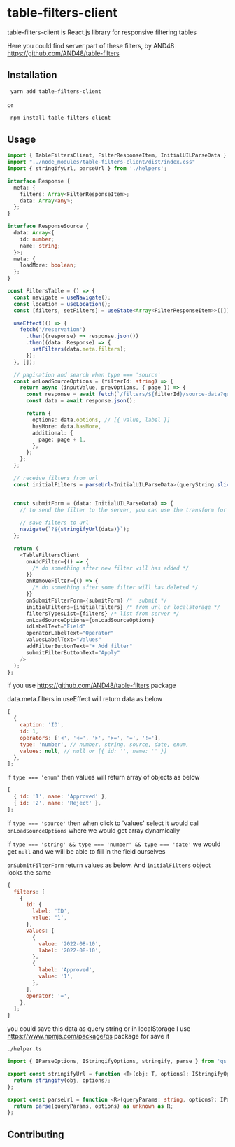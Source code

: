 # table-filters-client

table-filters-client is React.js library for responsive filtering tables

Here you could find server part of these filters, by AND48
https://github.com/AND48/table-filters

## Installation

```bash
 yarn add table-filters-client
```

or

```bash
 npm install table-filters-client
```

## Usage

```typescript jsx
import { TableFiltersClient, FilterResponseItem, InitialUILParseData } from 'table-filters-client';
import "../node_modules/table-filters-client/dist/index.css"
import { stringifyUrl, parseUrl } from './helpers';

interface Response {
  meta: {
    filters: Array<FilterResponseItem>;
    data: Array<any>;
  };
}

interface ResponseSource {
  data: Array<{
    id: number;
    name: string;
  }>;
  meta: {
    loadMore: boolean;
  };
}

const FiltersTable = () => {
  const navigate = useNavigate();
  const location = useLocation();
  const [filters, setFilters] = useState<Array<FilterResponseItem>>([]);

  useEffect(() => {
    fetch('/reservation')
      .then((response) => response.json())
      .then((data: Response) => {
        setFilters(data.meta.filters);
      });
  }, []);

  // pagination and search when type === 'source'
  const onLoadSourceOptions = (filterId: string) => {
    return async (inputValue, prevOptions, { page }) => {
      const response = await fetch(`/filters/${filterId}/source-data?query=${inputValue}&page=${page}`);
      const data = await response.json();

      return {
        options: data.options, // [{ value, label }]
        hasMore: data.hasMore,
        additional: {
          page: page + 1,
        },
      };
    };
  };

  // receive filters from url
  const initialFilters = parseUrl<InitialUILParseData>(queryString.slice(1));


  const submitForm = (data: InitialUILParseData) => {
    // to send the filter to the server, you can use the transform for the data here
    
    // save filters to url
    navigate(`?${stringifyUrl(data)}`);
  };

  return (
    <TableFiltersClient
      onAddFilter={() => {
        /* do something after new filter will has added */
      }}
      onRemoveFilter={() => {
        /* do something after some filter will has deleted */
      }}
      onSubmitFilterForm={submitForm} /*  submit */
      initialFilters={initialFilters} /* from url or localstorage */
      filtersTypesList={filters} /* list from server */
      onLoadSourceOptions={onLoadSourceOptions}
      idLabelText="Field"
      operatorLabelText="Operator"
      valuesLabelText="Values"
      addFilterButtonText="+ Add filter"
      submitFilterButtonText="Apply"
    />
  );
};
```



if you use https://github.com/AND48/table-filters package

data.meta.filters in useEffect will return data as below

```javascript
[
  {
    caption: 'ID',
    id: 1,
    operators: ['<', '<=', '>', '>=', '=', '!='],
    type: 'number', // number, string, source, date, enum,
    values: null, // null or [{ id: '', name: '' }]
  },
];
```

if `type === 'enum'` then values will return array of objects  as below
```javascript
[
  { id: '1', name: 'Approved' },
  { id: '2', name: 'Reject' },
];
```

if `type === 'source'` then when click to 'values' select it would call `onLoadSourceOptions` where we would get array dynamically 


if `type === 'string' && type === 'number' && type === 'date'` we would get `null` and we will be able to fill in the field ourselves


`onSubmitFilterForm` return values as below. And `initialFilters` object looks the same
```javascript
{
  filters: [
    {
      id: {
        label: 'ID',
        value: '1',
      },
      values: [
        {
          value: '2022-08-10',
          label: '2022-08-10',
        },
        {
          label: 'Approved',
          value: '1',
        },
      ],
      operator: '=',
    },
  ];
}
```

you could save this data as query string or in localStorage
I use https://www.npmjs.com/package/qs package for save it

```./helper.ts```
```typescript
import { IParseOptions, IStringifyOptions, stringify, parse } from 'qs';

export const stringifyUrl = function <T>(obj: T, options?: IStringifyOptions): string {
  return stringify(obj, options);
};

export const parseUrl = function <R>(queryParams: string, options?: IParseOptions & { decoder?: never | undefined }): R {
  return parse(queryParams, options) as unknown as R;
};
```

## Contributing
